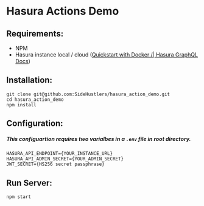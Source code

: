 # Hasura Actions Demo

## Requirements:
- NPM
- Hasura instance local / cloud ([Quickstart with Docker /| Hasura GraphQL Docs](https://hasura.io/docs/latest/graphql/core/getting-started/docker-simple.html))
## Installation:
```
git clone git@github.com:SideHustlers/hasura_action_demo.git
cd hasura_action_demo
npm install
```
## Configuration:
##### This configuartion requires two varialbes in a `.env` file in root directory. 
```
HASURA_API_ENDPOINT={YOUR_INSTANCE_URL}
HASURA_API_ADMIN_SECRET={YOUR_ADMIN_SECRET}
JWT_SECRET={HS256 secret passphrase}
```
## Run Server:
```
npm start
```
